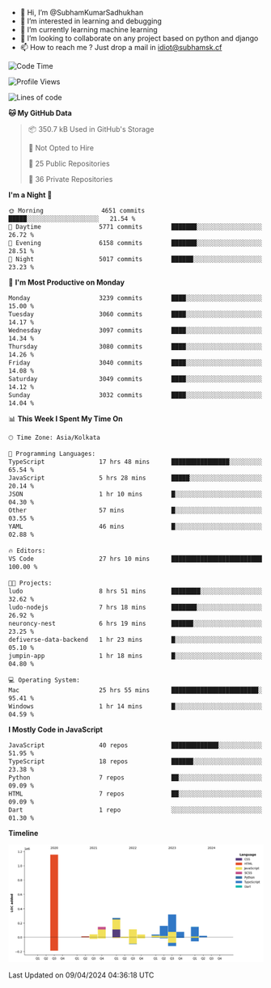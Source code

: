- 👋 Hi, I’m @SubhamKumarSadhukhan
- 👀 I’m interested in learning and debugging
- 🌱 I’m currently learning machine learning
- 💞️ I’m looking to collaborate on any project based on python and django
- 📫 How to reach me ?
      Just drop a mail in idiot@subhamsk.cf

<!---
SubhamKumarSadhukhan/SubhamKumarSadhukhan is a ✨ special ✨ repository because its `README.md` (this file) appears on your GitHub profile.
You can click the Preview link to take a look at your changes.
--->


<!--START_SECTION:waka-->
![Code Time](http://img.shields.io/badge/Code%20Time-2%2C107%20hrs%2055%20mins-blue)

![Profile Views](http://img.shields.io/badge/Profile%20Views-0-blue)

![Lines of code](https://img.shields.io/badge/From%20Hello%20World%20I%27ve%20Written-2.5%20million%20lines%20of%20code-blue)

**🐱 My GitHub Data** 

> 📦 350.7 kB Used in GitHub's Storage 
 > 
> 🚫 Not Opted to Hire
 > 
> 📜 25 Public Repositories 
 > 
> 🔑 36 Private Repositories 
 > 
**I'm a Night 🦉** 

```text
🌞 Morning                4651 commits        █████░░░░░░░░░░░░░░░░░░░░   21.54 % 
🌆 Daytime                5771 commits        ███████░░░░░░░░░░░░░░░░░░   26.72 % 
🌃 Evening                6158 commits        ███████░░░░░░░░░░░░░░░░░░   28.51 % 
🌙 Night                  5017 commits        ██████░░░░░░░░░░░░░░░░░░░   23.23 % 
```
📅 **I'm Most Productive on Monday** 

```text
Monday                   3239 commits        ████░░░░░░░░░░░░░░░░░░░░░   15.00 % 
Tuesday                  3060 commits        ████░░░░░░░░░░░░░░░░░░░░░   14.17 % 
Wednesday                3097 commits        ████░░░░░░░░░░░░░░░░░░░░░   14.34 % 
Thursday                 3080 commits        ████░░░░░░░░░░░░░░░░░░░░░   14.26 % 
Friday                   3040 commits        ████░░░░░░░░░░░░░░░░░░░░░   14.08 % 
Saturday                 3049 commits        ████░░░░░░░░░░░░░░░░░░░░░   14.12 % 
Sunday                   3032 commits        ████░░░░░░░░░░░░░░░░░░░░░   14.04 % 
```


📊 **This Week I Spent My Time On** 

```text
🕑︎ Time Zone: Asia/Kolkata

💬 Programming Languages: 
TypeScript               17 hrs 48 mins      ████████████████░░░░░░░░░   65.54 % 
JavaScript               5 hrs 28 mins       █████░░░░░░░░░░░░░░░░░░░░   20.14 % 
JSON                     1 hr 10 mins        █░░░░░░░░░░░░░░░░░░░░░░░░   04.30 % 
Other                    57 mins             █░░░░░░░░░░░░░░░░░░░░░░░░   03.55 % 
YAML                     46 mins             █░░░░░░░░░░░░░░░░░░░░░░░░   02.88 % 

🔥 Editors: 
VS Code                  27 hrs 10 mins      █████████████████████████   100.00 % 

🐱‍💻 Projects: 
ludo                     8 hrs 51 mins       ████████░░░░░░░░░░░░░░░░░   32.62 % 
ludo-nodejs              7 hrs 18 mins       ███████░░░░░░░░░░░░░░░░░░   26.92 % 
neuroncy-nest            6 hrs 19 mins       ██████░░░░░░░░░░░░░░░░░░░   23.25 % 
defiverse-data-backend   1 hr 23 mins        █░░░░░░░░░░░░░░░░░░░░░░░░   05.10 % 
jumpin-app               1 hr 18 mins        █░░░░░░░░░░░░░░░░░░░░░░░░   04.80 % 

💻 Operating System: 
Mac                      25 hrs 55 mins      ████████████████████████░   95.41 % 
Windows                  1 hr 14 mins        █░░░░░░░░░░░░░░░░░░░░░░░░   04.59 % 
```

**I Mostly Code in JavaScript** 

```text
JavaScript               40 repos            █████████████░░░░░░░░░░░░   51.95 % 
TypeScript               18 repos            ██████░░░░░░░░░░░░░░░░░░░   23.38 % 
Python                   7 repos             ██░░░░░░░░░░░░░░░░░░░░░░░   09.09 % 
HTML                     7 repos             ██░░░░░░░░░░░░░░░░░░░░░░░   09.09 % 
Dart                     1 repo              ░░░░░░░░░░░░░░░░░░░░░░░░░   01.30 % 
```



**Timeline**

![Lines of Code chart](https://raw.githubusercontent.com/SubhamKumarSadhukhan/SubhamKumarSadhukhan/main/assets/bar_graph.png)


 Last Updated on 09/04/2024 04:36:18 UTC
<!--END_SECTION:waka-->
